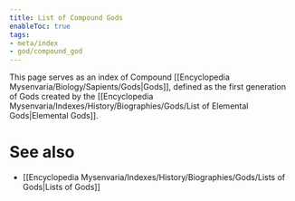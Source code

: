 ```yaml
---
title: List of Compound Gods
enableToc: true
tags:
- meta/index
- god/compound_god
---
```


This page serves as an index of Compound [[Encyclopedia Mysenvaria/Biology/Sapients/Gods|Gods]], defined as the first generation of Gods created by the [[Encyclopedia Mysenvaria/Indexes/History/Biographies/Gods/List of Elemental Gods|Elemental Gods]].

# See also
- [[Encyclopedia Mysenvaria/Indexes/History/Biographies/Gods/Lists of Gods|Lists of Gods]]
